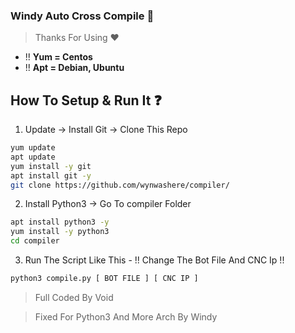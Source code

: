 ### Windy Auto Cross Compile 🚀

> Thanks For Using ❤

- !! **Yum = Centos**
- !! **Apt = Debian, Ubuntu**

## How To Setup & Run It ❓

1. Update -> Install Git -> Clone This Repo
```bash
yum update
apt update
yum install -y git
apt install git -y
git clone https://github.com/wynwashere/compiler/
```


2. Install Python3 -> Go To compiler Folder
```bash
apt install python3 -y
yum install -y python3
cd compiler
```

3. Run The Script Like This - !! Change The Bot File And CNC Ip !!

```bash
python3 compile.py [ BOT FILE ] [ CNC IP ]
```

> Full Coded By Void

> Fixed For Python3 And More Arch By Windy
